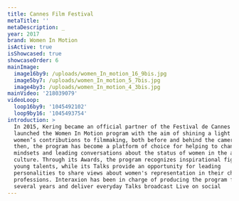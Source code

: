 ```yaml
---
title: Cannes Film Festival
metaTitle: ''
metaDescription: _
year: 2017
brand: Women In Motion
isActive: true
isShowcased: true
showcaseOrder: 6
mainImage:
  image16by9: /uploads/women_In_motion_16_9bis.jpg
  image5by7: /uploads/women_In_motion_5_7bis.jpg
  image4by3: /uploads/women_In_motion_4_3bis.jpg
mainVideo: '218039079'
videoLoop:
  loop16by9: '1045492102'
  loop9by16: '1045493754'
introduction: >
  In 2015, Kering became an official partner of the Festival de Cannes and
  launched the Women In Motion program with the aim of shining a light on
  women’s contributions to filmmaking, both before and behind the camera. Since
  then, the program has become a platform of choice for helping to change
  mindsets and leading conversations about the status of women in the arts and
  culture. Through its Awards, the program recognizes inspirational figures and
  young talents, while its Talks provide an opportunity for leading
  personalities to share views about women's representation in their chosen
  professions. Interaxion has been in charge of producing the program for
  several years and deliver everyday Talks broadcast Live on social
---
```


